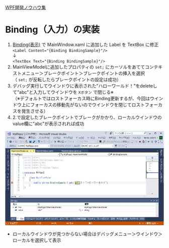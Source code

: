 [WPF開発ノウハウ集](../index.md)
# Binding（入力）の実装

1. [Binding(表示)](./Binding_set.md) で MainWindow.xaml に追加した Label を TextBox に修正<br/>`<Label Content="{Binding BindingSample}"/>`<br/>↓<br/>`<TextBox Text="{Binding BindingSample}"/>`<br/>
2. MainViewModelに追加したプロパティの `set;` にカーソルをあててコンテキストメニュー＞ブレークポイント＞ブレークポイントの挿入を選択<br/>（ `set;` が反転したらブレークポイントの設定は成功）
3. デバッグ実行してウインドウに表示された"ハローワールド！"をdeleteして"abc"と入力してウインドウを `Xボタン` で閉じる※<br/>（※デフォルトではロストフォーカス時にBinding更新するが、今回はウインドウ上にフォーカスの移動先がないのでウインドウを閉じてロストフォーカスを発生させる）
4. 2.で設定したブレークポイントでブレークがかかり、ローカルウインドウのvalue欄に"abc"が表示されれば成功<br/>

![5.Binding_set.jpg](./5.Binding_set.jpg)

- ローカルウインドウが見つからない場合はデバッグメニュー＞ウインドウ＞ローカルを選択して表示
